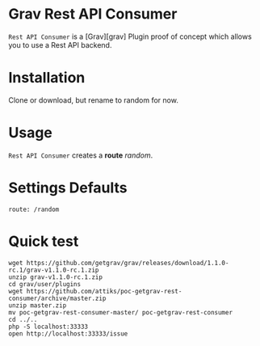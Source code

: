 # Grav Rest API Consumer

`Rest API Consumer` is a [Grav][grav] Plugin proof of concept which allows you to use a Rest API backend.

# Installation

Clone or download, but rename to random for now.

# Usage

`Rest API Consumer` creates a **route** *random*.

# Settings Defaults

    route: /random

# Quick test

```
wget https://github.com/getgrav/grav/releases/download/1.1.0-rc.1/grav-v1.1.0-rc.1.zip
unzip grav-v1.1.0-rc.1.zip
cd grav/user/plugins
wget https://github.com/attiks/poc-getgrav-rest-consumer/archive/master.zip
unzip master.zip
mv poc-getgrav-rest-consumer-master/ poc-getgrav-rest-consumer
cd ../..
php -S localhost:33333
open http://localhost:33333/issue
```

